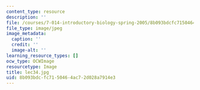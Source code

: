 ```yaml
---
content_type: resource
description: ''
file: /courses/7-014-introductory-biology-spring-2005/8b093bdcfc7150464ac72d028a7914e3_lec34.jpg
file_type: image/jpeg
image_metadata:
  caption: ''
  credit: ''
  image-alt: ''
learning_resource_types: []
ocw_type: OCWImage
resourcetype: Image
title: lec34.jpg
uid: 8b093bdc-fc71-5046-4ac7-2d028a7914e3
---
```

